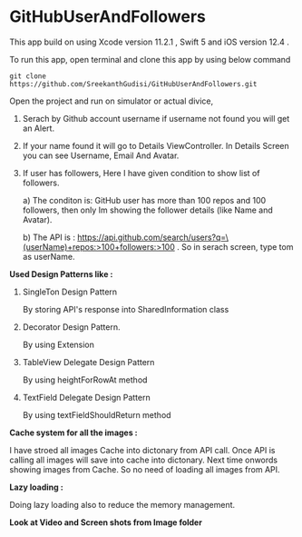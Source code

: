 # GitHubUserAndFollowers

This app build on using Xcode version 11.2.1 , Swift 5 and iOS version 12.4 .


To run this app, open terminal and clone this app by using below command

    git clone https://github.com/SreekanthGudisi/GitHubUserAndFollowers.git



Open the project and run on simulator or actual divice,

1. Serach by Github account username if username not found you will get an Alert.

2. If your name found it will go to Details ViewController.  In Details Screen you can see Username, Email And Avatar. 

3. If user has followers, Here I have given condition to show list of followers.

     a) The conditon is: GitHub user has more than 100 repos and 100 followers, then only Im showing the follower details (like  Name and Avatar).
     
     b) The API is : https://api.github.com/search/users?q=\(userName)+repos:>100+followers:>100 . So in serach screen, type tom as userName.

**Used Design Patterns like :**

   1. SingleTon Design Pattern

         By storing API's response into SharedInformation class

   2. Decorator Design Pattern.

         By using Extension 

   3. TableView Delegate Design Pattern

         By using heightForRowAt method

   4. TextField Delegate Design Pattern

         By using textFieldShouldReturn method
          

**Cache system for all the images :**

   I have stroed all images Cache into dictonary from API call. Once API is calling all images will save into cache into dictonary. Next time onwords showing images from Cache. So no need of loading all images from API. 
   

**Lazy loading :**

   Doing lazy loading also to reduce the memory management.




**Look at Video and Screen shots from Image folder**
